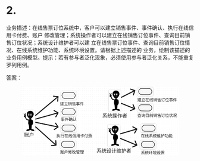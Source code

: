 # 2.

业务描述：在线售票订位系统中，客户可以建立销售事件、事件确认、执行在线信用卡付费、账户 修改管理；系统操作者可以建立在线销售订位事件、查询目前销售订位状况；系统设计维护者可以建 立在线售票订位事件、查询目前销售订位情况、在线系统维护功能、系统环境设置。请根据上述描述的 业务，绘制该描述的业务用例模型。提示：若有参与者泛化现象，必须使用参与者泛化关系，不能重复 罗列用例。

答案：

<figure><img src="../.gitbook/assets/image (1) (1) (1) (1) (1) (1).png" alt=""><figcaption></figcaption></figure>
